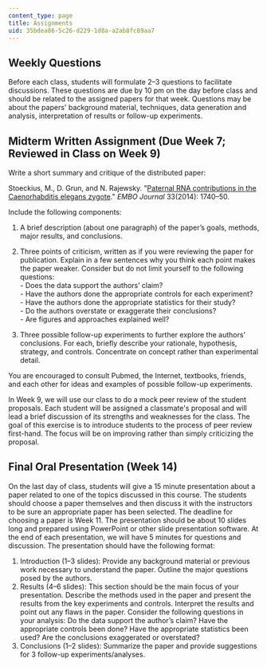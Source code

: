 ```yaml
---
content_type: page
title: Assignments
uid: 35bdea86-5c26-d229-1d8a-a2ab8fc89aa7
---
```


Weekly Questions
----------------

Before each class, students will formulate 2–3 questions to facilitate discussions. These questions are due by 10 pm on the day before class and should be related to the assigned papers for that week. Questions may be about the papers' background material, techniques, data generation and analysis, interpretation of results or follow-up experiments.

Midterm Written Assignment (Due Week 7; Reviewed in Class on Week 9)
--------------------------------------------------------------------

Write a short summary and critique of the distributed paper:

Stoeckius, M., D. Grun, and N. Rajewsky. "[Paternal RNA contributions in the Caenorhabditis elegans zygote](http://emboj.embopress.org/content/33/16/1740)." _EMBO Journal_ 33(2014): 1740–50.

Include the following components:

1.  A brief description (about one paragraph) of the paper’s goals, methods, major results, and conclusions.
    
2.  Three points of criticism, written as if you were reviewing the paper for publication. Explain in a few sentences why you think each point makes the paper weaker. Consider but do not limit yourself to the following questions:  
    \- Does the data support the authors’ claim?  
    \- Have the authors done the appropriate controls for each experiment?  
    \- Have the authors done the appropriate statistics for their study?  
    \- Do the authors overstate or exaggerate their conclusions?  
    \- Are figures and approaches explained well?
    
3.  Three possible follow-up experiments to further explore the authors’ conclusions. For each, briefly describe your rationale, hypothesis, strategy, and controls. Concentrate on concept rather than experimental detail.

You are encouraged to consult Pubmed, the Internet, textbooks, friends, and each other for ideas and examples of possible follow-up experiments.

In Week 9, we will use our class to do a mock peer review of the student proposals. Each student will be assigned a classmate's proposal and will lead a brief discussion of its strengths and weaknesses for the class. The goal of this exercise is to introduce students to the process of peer review first-hand. The focus will be on improving rather than simply criticizing the proposal.

Final Oral Presentation (Week 14)
---------------------------------

On the last day of class, students will give a 15 minute presentation about a paper related to one of the topics discussed in this course. The students should choose a paper themselves and then discuss it with the instructors to be sure an appropriate paper has been selected. The deadline for choosing a paper is Week 11. The presentation should be about 10 slides long and prepared using PowerPoint or other slide presentation software. At the end of each presentation, we will have 5 minutes for questions and discussion. The presentation should have the following format: 

1.  Introduction (1–3 slides): Provide any background material or previous work necessary to understand the paper. Outline the major questions posed by the authors.
2.  Results (4–6 slides): This section should be the main focus of your presentation. Describe the methods used in the paper and present the results from the key experiments and controls. Interpret the results and point out any flaws in the paper. Consider the following questions in your analysis: Do the data support the author’s claim? Have the appropriate controls been done? Have the appropriate statistics been used? Are the conclusions exaggerated or overstated?
3.  Conclusions (1–2 slides): Summarize the paper and provide suggestions for 3 follow-up experiments/analyses.
